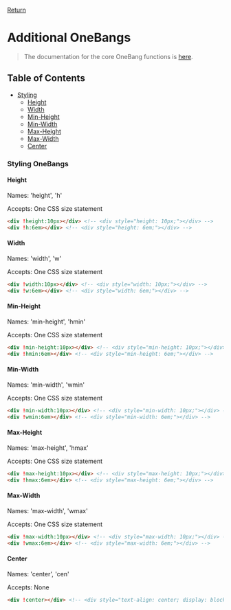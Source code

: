 [Return](/docs/)

# Additional OneBangs

> The documentation for the core OneBang functions is [here](/#1-functions).

## Table of Contents
+ [Styling](#styling-onebangs)
    + [Height](#height)
    + [Width](#width)
    + [Min-Height](#min-height)
    + [Min-Width](#min-width)
    + [Max-Height](#max-height)
    + [Max-Width](#max-width)
    + [Center](#center)


### Styling OneBangs

#### Height

Names: 'height', 'h'

Accepts: One CSS size statement

```html
<div !height:10px></div> <!-- <div style="height: 10px;"></div> -->
<div !h:6em></div> <!-- <div style="height: 6em;"></div> -->
```

#### Width

Names: 'width', 'w'

Accepts: One CSS size statement

```html
<div !width:10px></div> <!-- <div style="width: 10px;"></div> -->
<div !w:6em></div> <!-- <div style="width: 6em;"></div> -->
```

#### Min-Height

Names: 'min-height', 'hmin'

Accepts: One CSS size statement

```html
<div !min-height:10px></div> <!-- <div style="min-height: 10px;"></div> -->
<div !hmin:6em></div> <!-- <div style="min-height: 6em;"></div> -->
```

#### Min-Width

Names: 'min-width', 'wmin'

Accepts: One CSS size statement

```html
<div !min-width:10px></div> <!-- <div style="min-width: 10px;"></div> -->
<div !wmin:6em></div> <!-- <div style="min-width: 6em;"></div> -->
```

#### Max-Height

Names: 'max-height', 'hmax'

Accepts: One CSS size statement

```html
<div !max-height:10px></div> <!-- <div style="max-height: 10px;"></div> -->
<div !hmax:6em></div> <!-- <div style="max-height: 6em;"></div> -->
```

#### Max-Width

Names: 'max-width', 'wmax'

Accepts: One CSS size statement

```html
<div !max-width:10px></div> <!-- <div style="max-width: 10px;"></div> -->
<div !wmax:6em></div> <!-- <div style="max-width: 6em;"></div> -->
```

#### Center

Names: 'center', 'cen'

Accepts: None

```html
<div !center></div> <!-- <div style="text-align: center; display: block; margin-left: auto; margin-right: auto;"></div> -->
```